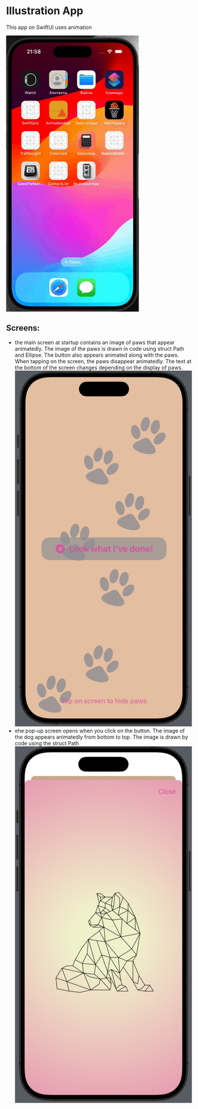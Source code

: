 # Illustration App

This app on SwiftUI uses animation

![Gif illustration App.gif](https://github.com/VaryaUtkina/IllustrationApp/blob/6b59f5483c17f3c4223995b4fbd52ab9249e8e41/Gif%20illustration%20App.gif)

## Screens:
- the main screen at startup contains an image of paws that appear animatedly. The image of the paws is drawn in code using struct Path and Ellipse. The button also appears animated along with the paws. When tapping on the screen, the paws disappear animatedly. The text at the bottom of the screen changes depending on the display of paws.
![Main screen.png](https://github.com/VaryaUtkina/IllustrationApp/blob/24fead1b2c7385f79d2ae087d15226d6e19ab209/Main%20screen.png)
- еhe pop-up screen opens when you click on the button. The image of the dog appears animatedly from bottom to top. The image is drawn by code using the struct Path
![Second screen.png](https://github.com/VaryaUtkina/IllustrationApp/blob/30a9f38b1267e2b33ff136bf17775b906ef8995d/Second%20screen.png)
